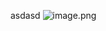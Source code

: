 asdasd
![image.png](http://http://10.21.145.59//FileImage/test5/20211116/593403a80b97a2b1fcb3803eab018c11.png)